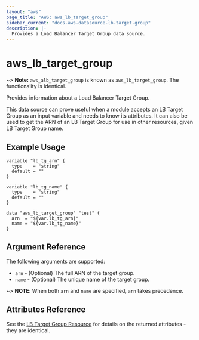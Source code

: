 ```yaml
---
layout: "aws"
page_title: "AWS: aws_lb_target_group"
sidebar_current: "docs-aws-datasource-lb-target-group"
description: |-
  Provides a Load Balancer Target Group data source.
---
```


# aws_lb_target_group

~> **Note:** `aws_alb_target_group` is known as `aws_lb_target_group`. The functionality is identical.

Provides information about a Load Balancer Target Group.

This data source can prove useful when a module accepts an LB Target Group as an
input variable and needs to know its attributes. It can also be used to get the ARN of
an LB Target Group for use in other resources, given LB Target Group name.

## Example Usage

```hcl
variable "lb_tg_arn" {
  type    = "string"
  default = ""
}

variable "lb_tg_name" {
  type    = "string"
  default = ""
}

data "aws_lb_target_group" "test" {
  arn  = "${var.lb_tg_arn}"
  name = "${var.lb_tg_name}"
}
```

## Argument Reference

The following arguments are supported:

* `arn` - (Optional) The full ARN of the target group.
* `name` - (Optional) The unique name of the target group.

~> **NOTE**: When both `arn` and `name` are specified, `arn` takes precedence.

## Attributes Reference

See the [LB Target Group Resource](/docs/providers/aws/r/lb_target_group.html) for details
on the returned attributes - they are identical.

